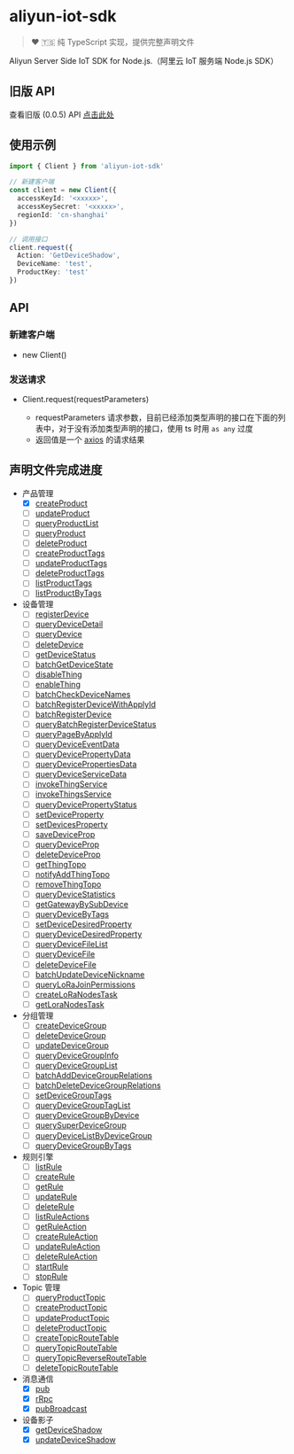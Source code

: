 # aliyun-iot-sdk
> ♥ 🇹🇸 纯 TypeScript 实现，提供完整声明文件

Aliyun Server Side IoT SDK for Node.js.（阿里云 IoT 服务端 Node.js SDK）

## 旧版 API
查看旧版 (0.0.5) API [点击此处](https://github.com/beary/aliyun-iot-sdk/tree/0.0.5#aliyun-iot-sdk)

## 使用示例

```typescript
import { Client } from 'aliyun-iot-sdk'

// 新建客户端
const client = new Client({
  accessKeyId: '<xxxxx>',
  accessKeySecret: '<xxxxx>',
  regionId: 'cn-shanghai'
})

// 调用接口
client.request({
  Action: 'GetDeviceShadow',
  DeviceName: 'test',
  ProductKey: 'test'
})
```

## API

### 新建客户端
- new Client()

### 发送请求
- Client.request(requestParameters)

  - requestParameters 请求参数，目前已经添加类型声明的接口在下面的列表中，对于没有添加类型声明的接口，使用 ts 时用 `as any` 过度
  - 返回值是一个 [axios](https://github.com/axios/axios) 的请求结果

## 声明文件完成进度

- 产品管理
  - [x] [createProduct](https://help.aliyun.com/document_detail/69123.html)
  - [ ] [updateProduct](https://help.aliyun.com/document_detail/69267.html)
  - [ ] [queryProductList](https://help.aliyun.com/document_detail/69271.html)
  - [ ] [queryProduct](https://help.aliyun.com/document_detail/69272.html)
  - [ ] [deleteProduct](https://help.aliyun.com/document_detail/89858.html)
  - [ ] [createProductTags](https://help.aliyun.com/document_detail/101839.html)
  - [ ] [updateProductTags](https://help.aliyun.com/document_detail/101862.html)
  - [ ] [deleteProductTags](https://help.aliyun.com/document_detail/101865.html)
  - [ ] [listProductTags](https://help.aliyun.com/document_detail/101869.html)
  - [ ] [listProductByTags](https://help.aliyun.com/document_detail/101872.html)
- 设备管理
  - [ ] [registerDevice](https://help.aliyun.com/document_detail/69470.html)
  - [ ] [queryDeviceDetail](https://help.aliyun.com/document_detail/69594.html)
  - [ ] [queryDevice](https://help.aliyun.com/document_detail/69905.html)
  - [ ] [deleteDevice](https://help.aliyun.com/document_detail/69281.html)
  - [ ] [getDeviceStatus](https://help.aliyun.com/document_detail/69617.html)
  - [ ] [batchGetDeviceState](https://help.aliyun.com/document_detail/69906.html)
  - [ ] [disableThing](https://help.aliyun.com/document_detail/69602.html)
  - [ ] [enableThing](https://help.aliyun.com/document_detail/69603.html)
  - [ ] [batchCheckDeviceNames](https://help.aliyun.com/document_detail/69482.html)
  - [ ] [batchRegisterDeviceWithApplyId](https://help.aliyun.com/document_detail/69514.html)
  - [ ] [batchRegisterDevice](https://help.aliyun.com/document_detail/69473.html)
  - [ ] [queryBatchRegisterDeviceStatus](https://help.aliyun.com/document_detail/69483.html)
  - [ ] [queryPageByApplyId](https://help.aliyun.com/document_detail/69518.html)
  - [ ] [queryDeviceEventData](https://help.aliyun.com/document_detail/69573.html)
  - [ ] [queryDevicePropertyData](https://help.aliyun.com/document_detail/69539.html)
  - [ ] [queryDevicePropertiesData](https://help.aliyun.com/document_detail/99237.html)
  - [ ] [queryDeviceServiceData](https://help.aliyun.com/document_detail/69574.html)
  - [ ] [invokeThingService](https://help.aliyun.com/document_detail/69584.html)
  - [ ] [invokeThingsService](https://help.aliyun.com/document_detail/96242.html)
  - [ ] [queryDevicePropertyStatus](https://help.aliyun.com/document_detail/69593.html)
  - [ ] [setDeviceProperty](https://help.aliyun.com/document_detail/69579.html)
  - [ ] [setDevicesProperty](https://help.aliyun.com/document_detail/96243.html)
  - [ ] [saveDeviceProp](https://help.aliyun.com/document_detail/69618.html)
  - [ ] [queryDeviceProp](https://help.aliyun.com/document_detail/69633.html)
  - [ ] [deleteDeviceProp](https://help.aliyun.com/document_detail/69635.html)
  - [ ] [getThingTopo](https://help.aliyun.com/document_detail/69770.html)
  - [ ] [notifyAddThingTopo](https://help.aliyun.com/document_detail/69771.html)
  - [ ] [removeThingTopo](https://help.aliyun.com/document_detail/69772.html)
  - [ ] [queryDeviceStatistics](https://help.aliyun.com/document_detail/69605.html)
  - [ ] [getGatewayBySubDevice](https://help.aliyun.com/document_detail/87257.html)
  - [ ] [queryDeviceByTags](https://help.aliyun.com/document_detail/96255.html)
  - [ ] [setDeviceDesiredProperty](https://help.aliyun.com/document_detail/107582.html)
  - [ ] [queryDeviceDesiredProperty](https://help.aliyun.com/document_detail/107582.html)
  - [ ] [queryDeviceFileList](https://help.aliyun.com/document_detail/112001.html)
  - [ ] [queryDeviceFile](https://help.aliyun.com/document_detail/112002.html)
  - [ ] [deleteDeviceFile](https://help.aliyun.com/document_detail/112003.html)
  - [ ] [batchUpdateDeviceNickname](https://help.aliyun.com/document_detail/112165.html)
  - [ ] [queryLoRaJoinPermissions](https://help.aliyun.com/document_detail/109293.html)
  - [ ] [createLoRaNodesTask](https://help.aliyun.com/document_detail/109299.html)
  - [ ] [getLoraNodesTask](https://help.aliyun.com/document_detail/109304.html)
- 分组管理
  - [ ] [createDeviceGroup](https://help.aliyun.com/document_detail/93350.html)
  - [ ] [deleteDeviceGroup](https://help.aliyun.com/document_detail/93353.html)
  - [ ] [updateDeviceGroup](https://help.aliyun.com/document_detail/93367.html)
  - [ ] [queryDeviceGroupInfo](https://help.aliyun.com/document_detail/93355.html)
  - [ ] [queryDeviceGroupList](https://help.aliyun.com/document_detail/93356.html)
  - [ ] [batchAddDeviceGroupRelations](https://help.aliyun.com/document_detail/93358.html)
  - [ ] [batchDeleteDeviceGroupRelations](https://help.aliyun.com/document_detail/93543.html)
  - [ ] [setDeviceGroupTags](https://help.aliyun.com/document_detail/93362.html)
  - [ ] [queryDeviceGroupTagList](https://help.aliyun.com/document_detail/93360.html)
  - [ ] [queryDeviceGroupByDevice](https://help.aliyun.com/document_detail/98199.html)
  - [ ] [querySuperDeviceGroup](https://help.aliyun.com/document_detail/99196.html)
  - [ ] [queryDeviceListByDeviceGroup](https://help.aliyun.com/document_detail/99310.html)
  - [ ] [queryDeviceGroupByTags](https://help.aliyun.com/document_detail/102323.html)
- 规则引擎
  - [ ] [listRule](https://help.aliyun.com/document_detail/69486.html)
  - [ ] [createRule](https://help.aliyun.com/document_detail/69495.html)
  - [ ] [getRule](https://help.aliyun.com/document_detail/69508.html)
  - [ ] [updateRule](https://help.aliyun.com/document_detail/69513.html)
  - [ ] [deleteRule](https://help.aliyun.com/document_detail/69516.html)
  - [ ] [listRuleActions](https://help.aliyun.com/document_detail/69517.html)
  - [ ] [getRuleAction](https://help.aliyun.com/document_detail/69519.html)
  - [ ] [createRuleAction](https://help.aliyun.com/document_detail/69586.html)
  - [ ] [updateRuleAction](https://help.aliyun.com/document_detail/69591.html)
  - [ ] [deleteRuleAction](https://help.aliyun.com/document_detail/69520.html)
  - [ ] [startRule](https://help.aliyun.com/document_detail/69666.html)
  - [ ] [stopRule](https://help.aliyun.com/document_detail/69667.html)
- Topic 管理
  - [ ] [queryProductTopic](https://help.aliyun.com/document_detail/69647.html)
  - [ ] [createProductTopic](https://help.aliyun.com/document_detail/69649.html)
  - [ ] [updateProductTopic](https://help.aliyun.com/document_detail/69650.html)
  - [ ] [deleteProductTopic](https://help.aliyun.com/document_detail/69648.html)
  - [ ] [createTopicRouteTable](https://help.aliyun.com/document_detail/69910.html)
  - [ ] [queryTopicRouteTable](https://help.aliyun.com/document_detail/69918.html)
  - [ ] [queryTopicReverseRouteTable](https://help.aliyun.com/document_detail/69922.html)
  - [ ] [deleteTopicRouteTable](https://help.aliyun.com/document_detail/69926.html)
- 消息通信
  - [x] [pub](https://help.aliyun.com/document_detail/69793.html)
  - [x] [rRpc](https://help.aliyun.com/document_detail/69797.html)
  - [x] [pubBroadcast](https://help.aliyun.com/document_detail/69909.html)
- 设备影子
  - [x] [getDeviceShadow](https://help.aliyun.com/document_detail/69953.html)
  - [x] [updateDeviceShadow](https://help.aliyun.com/document_detail/69954.html)

